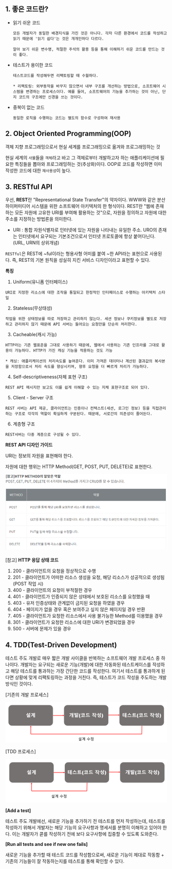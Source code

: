## 1. 좋은 코드란?

- 읽기 쉬운 코드

  ```
  모든 개발자가 동일한 배경지식을 가진 것은 아니다. 각자 다른 환경에서 코드를 작성하고 읽기 때문에 '읽기 쉽다'는 것은 개개인마다 다르다.
  
  알아 보기 쉬운 변수명, 적절한 주석의 활용 등을 통해 이해하기 쉬운 코드를 만드는 것이 좋다.
  ```

- 테스트가 용이한 코드

  ```
  테스트코드를 작성해두면 리팩토링할 때 수월하다.
  
  * 리팩토링: 외부동작을 바꾸지 않으면서 내부 구조를 개선하는 방법으로, 소프트웨어 시스템을 변경하는 프로세스이다. 예를 들어, 소프트웨어의 기능을 추가하는 것이 아닌, 단지 코드의 구조에만 신경을 쓰는 것이다.
  ```

- 중복이 없는 코드

  ```
  동일한 로직을 수행하는 코드는 별도의 함수로 구성하여 재사용
  ```



## 2. Object Oriented Programming(OOP)

객체 지향 프로그래밍으로서 현실 세계를 프로그래밍으로 옮겨와 프로그래밍하는 것

현실 세계의 `사물`들을 `객체`라고 바고 그 객체로부터 개발하고자 하는 애플리케이션에 필요한 특징들을 뽑아와 프로그래밍하는 것(추상화)이다. OOP로 코드를 작성하면 이미 작성한 코드에 대한 `재사용성`이 높다.



## 3. RESTful API

우선, **REST**란 "Representational State Transfer"의 약자이다. WWW와 같은 분산 하이퍼미디어 시스템을 위한 소프트웨어 아키텍처의 한 형식이다. REST란 "웹에 존재하는 모든 자원에 고유한 URI를 부여해 활용하는 것"으로, 자원을 정의하고 자원에 대한 주소를 지정하는 방법론을 의미한다.

- URI : 통합 자원식별자로 인터넷에 있는 자원을 나타내는 유일한 주소. URO의 존재는 인터넷에서 요구되는 기본조건으로서 인터넷 프로토콜에 항상 붙어다닌다.(URL, URN의 상위개념)

`RESTful`은 REST에 ~ful이라는 형용사형 어미를 붙여 ~한 API라는 표현으로 사용된다. 즉, REST의 기본 원칙을 성실히 지킨 서비스 디자인이라고 표현할 수 있다.

**특징**

1) Uniform(유니폼 인터페이스)

```
URI로 지정한 리소스에 대한 조작을 통일되고 한정적인 인터페이스로 수행하는 아키텍처 스타일
```

2) Stateless(무상태성)

```
작업을 위한 상태정보를 따로 저장하고 관리하지 않는다. 세션 정보나 쿠키정보를 별도로 저장하고 관리하지 않기 때문에 API 서버는 들어오는 요청만을 단순히 처리한다.
```

3) Cacheable(캐시 가능)

```
HTTP라는 기존 웹표준을 그대로 사용하기 때문에, 웹에서 사용하는 기존 인프라를 그대로 활용이 가능하다. HTTP가 가진 캐싱 기능을 적용하는 것도 가능

* 캐싱: 애플리케이션의 처리속도를 높여준다. 이미 가져온 데이터나 계산된 결과값의 복사본을 저장함으로서 처리 속도를 향상시키며, 향후 요청을 더 빠르게 처리가 가능하다.
```

4) Self-descriptiveness(자체 표현 구조)

```
REST API 메시지만 보고도 이를 쉽게 이해할 수 있는 지체 표현구조로 되어 있다.
```

5) Client - Server 구조

```
REST 서버는 API 제공, 클라이언트는 인증이나 컨텍스트(세션, 로그인 정보) 등을 직접관리하는 구조로 각각의 역할이 확실하게 구분된다. 때문에, 서로간의 의존성이 줄어든다.
```

6) 계층형 구조

```
REST서버는 다중 계층으로 구성될 수 있다.
```



**REST API 디자인 가이드**

URI는 정보의 자원을 표현해야 한다.

자원에 대한 행위는 HTTP Method(GET, POST, PUT, DELETE)로 표현한다.

![image-20210109160304522](TIL.assets/image-20210109160304522.png)

[참고] **HTTP 응답 상태 코드**

1. 200 - 클라이언트의 요청을 정상적으로 수행
2. 201 - 클라이언트가 어떠한 리소스 생성을 요청, 해당 리소스가 성공적으로 생성됨(POST 작업 시)
3. 400 - 클라이언트의 요청이 부적절한 경우
4. 401 - 클라이언트가 인증되지 않은 상태에서 보호된 리소스를 요청했을 때
5. 403 - 유저 인증상태와 관계없이 금지된 요청을 하였을 경우
6. 404 - 페이지가 없을 경우 혹은 보여주고 싶지 않은 페이지일 경우 반환
7. 405 - 클라이언트가 요청한 리소스에서 사용 불가능한 Method를 이용했을 경우
8. 301 - 클라이언트가 요청한 리소스에 대한 URI가 변경되었을 경우
9. 500 - 서버에 문제가 있을 경우



## 4. TDD(Test-Driven Development)

테스트 주도 개발로 매우 짧은 개발 사이클을 반복하는 소프트웨어 개발 프로세스 중 하나이다. 개발자는 요구되는 새로운 기능(개발)에 대한 자동화된 테스트케이스를 작성하고 해당 테스트를 통과하는 가장 간단한 코드를 작성한다. 여기서 테스트를 통과하게 된다면 상황에 맞게 리팩토링하는 과정을 거친다. 즉, 테스트가 코드 작성을 주도하는 개발방식인 것이다.

[기존의 개발 프로세스]

![image-20210109170610848](TIL.assets/image-20210109170610848.png)

[TDD 프로세스]

![image-20210109170647216](TIL.assets/image-20210109170647216.png)

**[Add a test]**

테스트 주도 개발에선, 새로운 기능을 추가하기 전 테스트를 먼저 작성하는데, 테스트를 작성하기 위해서 개발자는 해당 기능의 요구사항과 명세서를 분명히 이해하고 있어야 한다. 이는 개발자가 콛를 작성하기 전에 보다 요구사항에 집중할 수 있도록 도와준다.

**[Run all tests and see if new one fails]**

새로운 기능을 추가할 때 테스트 코드를 작성함으로써, 새로운 기능이 제대로 작동함 + 기존의 기능들이 잘 작동하는지를 테스트를 통해 확인할 수 있다.

